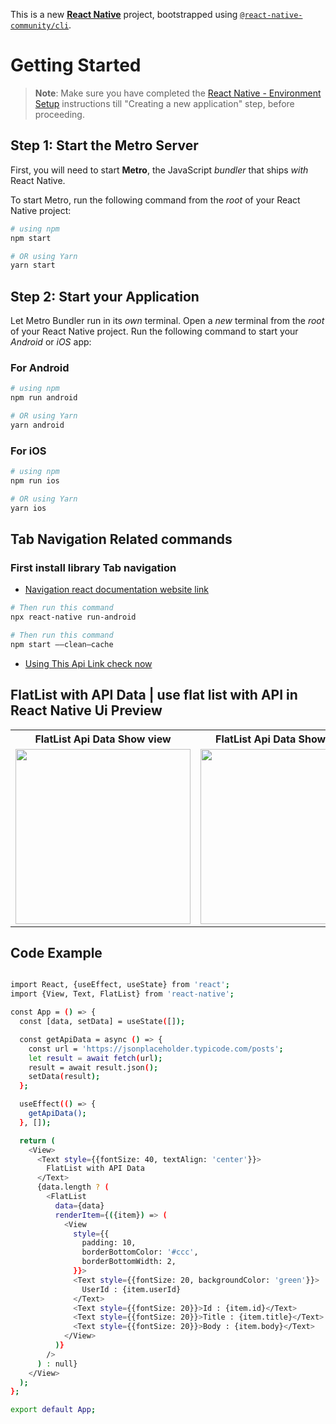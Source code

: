 This is a new [**React Native**](https://reactnative.dev) project, bootstrapped using [`@react-native-community/cli`](https://github.com/react-native-community/cli).

# Getting Started

> **Note**: Make sure you have completed the [React Native - Environment Setup](https://reactnative.dev/docs/environment-setup) instructions till "Creating a new application" step, before proceeding.

## Step 1: Start the Metro Server

First, you will need to start **Metro**, the JavaScript _bundler_ that ships _with_ React Native.

To start Metro, run the following command from the _root_ of your React Native project:

```bash
# using npm
npm start

# OR using Yarn
yarn start
```

## Step 2: Start your Application

Let Metro Bundler run in its _own_ terminal. Open a _new_ terminal from the _root_ of your React Native project. Run the following command to start your _Android_ or _iOS_ app:

### For Android

```bash
# using npm
npm run android

# OR using Yarn
yarn android
```

### For iOS

```bash
# using npm
npm run ios

# OR using Yarn
yarn ios
```


## Tab Navigation Related commands
### First install library Tab navigation
- [Navigation react documentation website link](https://reactnavigation.org/docs/material-top-tab-navigator)
```bash
# Then run this command
npx react-native run-android
```



```bash
# Then run this command
npm start ——clean—cache
```


- [Using This Api Link check now](https://jsonplaceholder.typicode.com/posts)

## FlatList with API Data | use flat list with API in React Native Ui Preview

<table>
  
  
<tr>                    
   
   <th>FlatList Api Data Show view</th>
   <th>FlatList Api Data Show view 2</th>

</tr>
  
  
  
  
<tr>
  
<td>

<img src="https://github.com/mdsomad/React_Native_Components/assets/103892160/4af6fb82-a159-4b4b-a018-d05707d06d39" width="280"/>

</td>
<td>

<img src="https://github.com/mdsomad/React_Native_Components/assets/103892160/435ff87d-424e-4187-9e74-b7e933aba13d" width="280"/>

</td>


</table>


## Code Example


```bash

import React, {useEffect, useState} from 'react';
import {View, Text, FlatList} from 'react-native';

const App = () => {
  const [data, setData] = useState([]);

  const getApiData = async () => {
    const url = 'https://jsonplaceholder.typicode.com/posts';
    let result = await fetch(url);
    result = await result.json();
    setData(result);
  };

  useEffect(() => {
    getApiData();
  }, []);

  return (
    <View>
      <Text style={{fontSize: 40, textAlign: 'center'}}>
        FlatList with API Data
      </Text>
      {data.length ? (
        <FlatList
          data={data}
          renderItem={({item}) => (
            <View
              style={{
                padding: 10,
                borderBottomColor: '#ccc',
                borderBottomWidth: 2,
              }}>
              <Text style={{fontSize: 20, backgroundColor: 'green'}}>
                UserId : {item.userId}
              </Text>
              <Text style={{fontSize: 20}}>Id : {item.id}</Text>
              <Text style={{fontSize: 20}}>Title : {item.title}</Text>
              <Text style={{fontSize: 20}}>Body : {item.body}</Text>
            </View>
          )}
        />
      ) : null}
    </View>
  );
};

export default App;



```


